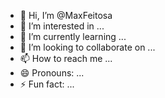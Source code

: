 - 👋 Hi, I’m @MaxFeitosa
- 👀 I’m interested in ...
- 🌱 I’m currently learning ...
- 💞️ I’m looking to collaborate on ...
- 📫 How to reach me ...
- 😄 Pronouns: ...
- ⚡ Fun fact: ...

<!---
MaxFeitosa/MaxFeitosa is a ✨ special ✨ repository because its `README.md` (this file) appears on your GitHub profile.
You can click the Preview link to take a look at your changes.
--->
